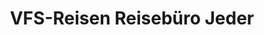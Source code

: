 ---
title: "VFS-Reisen Reisebüro Jeder"
url: /darmstadt/vfs-reisen-reisebuero-jeder/
shop: Reisebüro
---